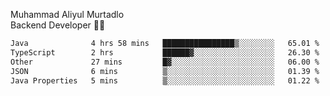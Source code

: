 Muhammad Aliyul Murtadlo
<br>
Backend Developer 👨‍💻
<br>
<!--START_SECTION:waka-->

```txt
Java              4 hrs 58 mins   ████████████████▒░░░░░░░░   65.01 %
TypeScript        2 hrs           ██████▓░░░░░░░░░░░░░░░░░░   26.30 %
Other             27 mins         █▓░░░░░░░░░░░░░░░░░░░░░░░   06.00 %
JSON              6 mins          ▒░░░░░░░░░░░░░░░░░░░░░░░░   01.39 %
Java Properties   5 mins          ▒░░░░░░░░░░░░░░░░░░░░░░░░   01.22 %
```

<!--END_SECTION:waka-->
